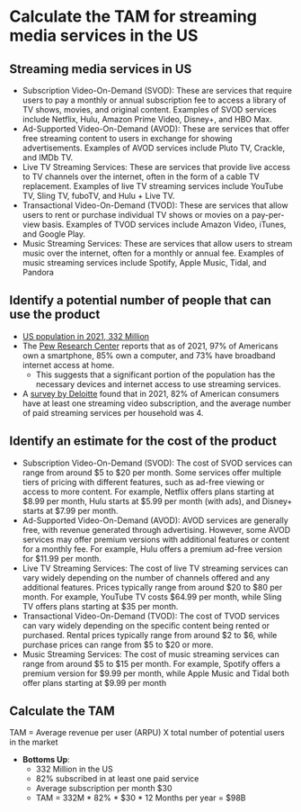 # Calculate the TAM for streaming media services in the US

## Streaming media services in US

-   Subscription Video-On-Demand (SVOD): These are services that require users to pay a monthly or annual subscription fee to access a library of TV shows, movies, and original content. Examples of SVOD services include Netflix, Hulu, Amazon Prime Video, Disney+, and HBO Max.
-   Ad-Supported Video-On-Demand (AVOD): These are services that offer free streaming content to users in exchange for showing advertisements. Examples of AVOD services include Pluto TV, Crackle, and IMDb TV.
-   Live TV Streaming Services: These are services that provide live access to TV channels over the internet, often in the form of a cable TV replacement. Examples of live TV streaming services include YouTube TV, Sling TV, fuboTV, and Hulu + Live TV.
-   Transactional Video-On-Demand (TVOD): These are services that allow users to rent or purchase individual TV shows or movies on a pay-per-view basis. Examples of TVOD services include Amazon Video, iTunes, and Google Play.
-   Music Streaming Services: These are services that allow users to stream music over the internet, often for a monthly or annual fee. Examples of music streaming services include Spotify, Apple Music, Tidal, and Pandora

## Identify a potential number of people that can use the product

- [US population in 2021, 332 Million](https://www.census.gov/quickfacts/fact/table/US/PST045222)
- The [Pew Research Center](https://www.pewresearch.org/internet/fact-sheet/mobile/) reports that as of 2021, 97% of Americans own a smartphone, 85% own a computer, and 73% have broadband internet access at home.
	- This suggests that a significant portion of the population has the necessary devices and internet access to use streaming services.
- A [survey by Deloitte](https://www2.deloitte.com/us/en/insights/industry/technology/digital-media-trends-consumption-habits-survey/summary-2021.html) found that in 2021, 82% of American consumers have at least one streaming video subscription, and the average number of paid streaming services per household was 4.

## Identify an estimate for the cost of the product

-   Subscription Video-On-Demand (SVOD): The cost of SVOD services can range from around $5 to $20 per month. Some services offer multiple tiers of pricing with different features, such as ad-free viewing or access to more content. For example, Netflix offers plans starting at $8.99 per month, Hulu starts at $5.99 per month (with ads), and Disney+ starts at $7.99 per month.
-   Ad-Supported Video-On-Demand (AVOD): AVOD services are generally free, with revenue generated through advertising. However, some AVOD services may offer premium versions with additional features or content for a monthly fee. For example, Hulu offers a premium ad-free version for $11.99 per month.
-   Live TV Streaming Services: The cost of live TV streaming services can vary widely depending on the number of channels offered and any additional features. Prices typically range from around $20 to $80 per month. For example, YouTube TV costs $64.99 per month, while Sling TV offers plans starting at $35 per month.
-   Transactional Video-On-Demand (TVOD): The cost of TVOD services can vary widely depending on the specific content being rented or purchased. Rental prices typically range from around $2 to $6, while purchase prices can range from $5 to $20 or more.
-   Music Streaming Services: The cost of music streaming services can range from around $5 to $15 per month. For example, Spotify offers a premium version for $9.99 per month, while Apple Music and Tidal both offer plans starting at $9.99 per month

## Calculate the TAM

TAM = Average revenue per user (ARPU) X total number of potential users in the market

- **Bottoms Up**:
	- 332 Million in the US
	- 82% subscribed in at least one paid service
	- Average subscription per month $30
	- TAM = 332M * 82% * $30 * 12 Months per year = $98B

